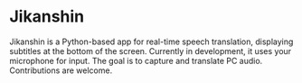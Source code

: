 # Jikanshin
Jikanshin is a Python-based app for real-time speech translation, displaying subtitles at the bottom of the screen. Currently in development, it uses your microphone for input. The goal is to capture and translate PC audio. Contributions are welcome.

